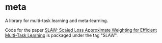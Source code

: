 # meta
A library for multi-task learning and meta-learning.

Code for the paper [SLAW: Scaled Loss Approximate Weighting for Efficient Multi-Task Learning](https://arxiv.org/abs/2109.08218) is packaged under the tag "SLAW".
